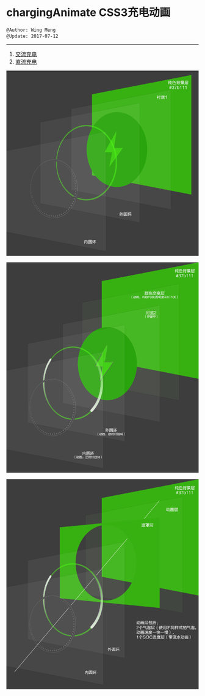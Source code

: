 # chargingAnimate CSS3充电动画
    @Author: Wing Meng
    @Update: 2017-07-12
---

1. [交流充电](https://wingmeng.github.io/charging-animate/demo_AC.html)
1. [直流充电](https://wingmeng.github.io/charging-animate/demo_DC.html)

![](Explain_AC_state1.png)

![](Explain_AC_state2.png)

![](Explain_DC.png)
